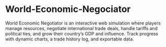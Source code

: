 # World-Economic-Negociator
World Economic Negotiator is an interactive web simulation where players manage resources, negotiate international trade deals, handle tariffs and political ties, and grow their country’s GDP and influence. Track progress with dynamic charts, a trade history log, and exportable data.
